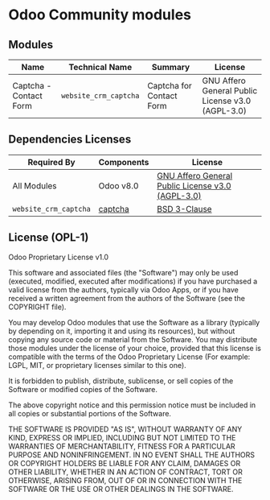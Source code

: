 # Odoo Community modules


## Modules
|Name|Technical Name|Summary|License |
| ----- | ----- | ----- | ----- |
|Captcha - Contact Form|`website_crm_captcha`|Captcha for Contact Form|GNU Affero General Public License v3.0 (AGPL-3.0)|



## Dependencies Licenses
|Required By| Components | License |
| ----- | ----- | ----- |
|All Modules|Odoo v8.0|[GNU Affero General Public License v3.0 (AGPL-3.0)](https://raw.githubusercontent.com/odoo/odoo/8.0/LICENSE)|
|`website_crm_captcha`|[captcha](https://github.com/lepture/captcha)|[BSD 3-Clause](https://raw.githubusercontent.com/lepture/captcha/master/LICENSE)|



## License (OPL-1)

Odoo Proprietary License v1.0

This software and associated files (the "Software") may only be used (executed,
modified, executed after modifications) if you have purchased a valid license
from the authors, typically via Odoo Apps, or if you have received a written
agreement from the authors of the Software (see the COPYRIGHT file).

You may develop Odoo modules that use the Software as a library (typically
by depending on it, importing it and using its resources), but without copying
any source code or material from the Software. You may distribute those
modules under the license of your choice, provided that this license is
compatible with the terms of the Odoo Proprietary License (For example:
LGPL, MIT, or proprietary licenses similar to this one).

It is forbidden to publish, distribute, sublicense, or sell copies of the Software
or modified copies of the Software.

The above copyright notice and this permission notice must be included in all
copies or substantial portions of the Software.

THE SOFTWARE IS PROVIDED "AS IS", WITHOUT WARRANTY OF ANY KIND, EXPRESS OR
IMPLIED, INCLUDING BUT NOT LIMITED TO THE WARRANTIES OF MERCHANTABILITY,
FITNESS FOR A PARTICULAR PURPOSE AND NONINFRINGEMENT.
IN NO EVENT SHALL THE AUTHORS OR COPYRIGHT HOLDERS BE LIABLE FOR ANY CLAIM,
DAMAGES OR OTHER LIABILITY, WHETHER IN AN ACTION OF CONTRACT, TORT OR OTHERWISE,
ARISING FROM, OUT OF OR IN CONNECTION WITH THE SOFTWARE OR THE USE OR OTHER
DEALINGS IN THE SOFTWARE.
